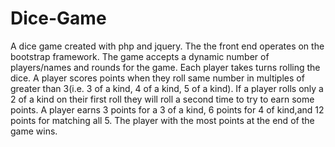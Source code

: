 Dice-Game
=========

A dice game created with php and jquery. The the front end operates on the bootstrap framework. 
The game accepts a dynamic number of players/names and rounds for the game. Each player takes turns rolling the dice. 
A player scores points when they roll same number in multiples of greater than 3(i.e. 3 of a kind, 4 of a kind, 5 of
a kind). If a player rolls only a 2 of a kind on their first roll they will roll a second time to try to earn some 
points. A player earns 3 points for a 3 of a kind, 6 points for 4 of kind,and 12 points for matching all 5. The player 
with the most points at the end of the game wins. 
